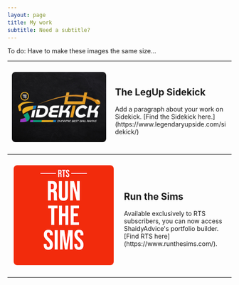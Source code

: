 ```yaml
---
layout: page
title: My work
subtitle: Need a subtitle?
---
```

To do:  Have to make these images the same size... 
***

<div style="display: flex; align-items: center;">
  
  <div style="width: 50%; padding: 10px; text-align: center;">
    <img src="/assets/sidekick.jpg" alt="Sidekick logo" 
         style="max-width: 100%; height: auto; border-radius: 8px;">
  </div>
  
  <div style="width: 50%; padding: 10px;">
    <h2>The LegUp Sidekick</h2>
    <p>Add a paragraph about your work on Sidekick. [Find the Sidekick here.](https://www.legendaryupside.com/sidekick/)</p>
  </div>

</div>

***

<div style="display: flex; align-items: center;">
  
  <div style="width: 50%; padding: 10px; text-align: center;">
    <img src="/assets/RTS-Logo.png" alt="RTS logo" 
         style="max-width: 100%; height: auto; border-radius: 8px;">
  </div>
  
  <div style="width: 50%; padding: 10px;">
    <h2>Run the Sims</h2>
    <p>Available exclusively to RTS subscribers, you can now access ShaidyAdvice's portfolio builder. [Find RTS here](https://www.runthesims.com/).</p>
  </div>

</div>

***


